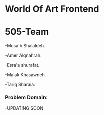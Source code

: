 # World Of Art Frontend

# 505-Team

-Musa'b Shalaldeh.

-Amer Alqnahrah.

-Esra'a shurafat.

-Malak Khasawneh.

-Tariq Sharaia.


### Problem Domain:
-UPDATING SOON
